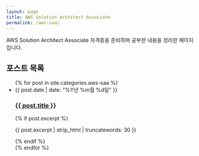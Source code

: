 ```yaml
---
layout: page
title: AWS Solution Architect Associate
permalink: /aws-saa/
---
```


<div class="aws-saa-page">
  <p>AWS Solution Architect Associate 자격증을 준비하며 공부한 내용을 정리한 페이지입니다.</p>
  
  <h2>포스트 목록</h2>
  <ul class="post-list">
    {% for post in site.categories.aws-saa %}
      <li>
        <span class="post-meta">{{ post.date | date: "%Y년 %m월 %d일" }}</span>
        <h3>
          <a class="post-link" href="{{ post.url | relative_url }}">{{ post.title }}</a>
        </h3>
        {% if post.excerpt %}
          <p>{{ post.excerpt | strip_html | truncatewords: 30 }}</p>
        {% endif %}
      </li>
    {% endfor %}
  </ul>
</div>
